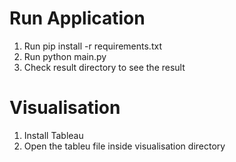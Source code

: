 # Run Application
1. Run pip install -r requirements.txt
2. Run python main.py
3. Check result directory to see the result

# Visualisation
1. Install Tableau
2. Open the tableu file inside visualisation directory
